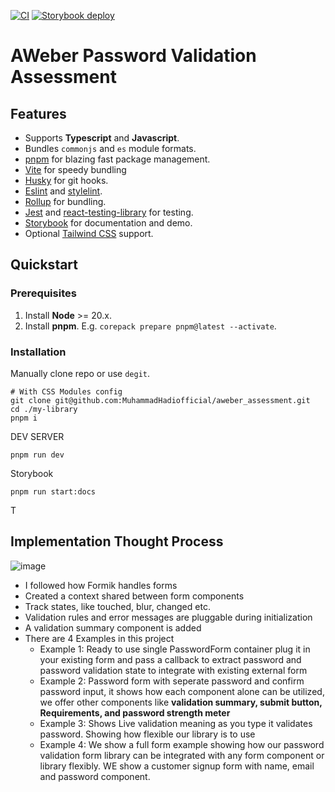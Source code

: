 [![CI](https://github.com/morewings/react-library-template/actions/workflows/merge-jobs.yml/badge.svg)](https://github.com/MuhammadHadiofficial/aweber_assessment/actions/workflows/merge-jobs.yml)
[![Storybook deploy](https://github.com/morewings/react-library-template/actions/workflows/pages.yml/badge.svg)](https://github.com/MuhammadHadiofficial/aweber_assessment/actions/workflows/pages.yml)

# AWeber Password Validation Assessment

## Features

- Supports **Typescript** and **Javascript**.
- Bundles `commonjs` and `es` module formats.
- [pnpm](https://pnpm.io/) for blazing fast package management.
- [Vite](https://vitejs.dev/) for speedy bundling
- [Husky](https://github.com/typicode/husky) for git hooks.
- [Eslint](https://eslint.org/) and [stylelint](https://stylelint.io/).
- [Rollup](https://rollupjs.org/guide/en/) for bundling.
- [Jest](https://jestjs.io/) and [react-testing-library](https://testing-library.com/docs/react-testing-library/intro) for testing.
- [Storybook](https://storybook.js.org/) for documentation and demo.
- Optional [Tailwind CSS](https://tailwindcss.com/) support.

## Quickstart

### Prerequisites

1. Install **Node** >= 20.x.
2. Install **pnpm**. E.g. `corepack prepare pnpm@latest --activate`.


### Installation

Manually clone repo or use `degit`.

```shell script
# With CSS Modules config
git clone git@github.com:MuhammadHadiofficial/aweber_assessment.git
cd ./my-library
pnpm i
```

DEV SERVER
```
pnpm run dev

```
Storybook

```
pnpm run start:docs
```
T


## Implementation Thought Process
![image](https://github.com/user-attachments/assets/5adf8026-8fa6-4fc5-982b-0a5a0fddecda)

- I followed how Formik handles forms
- Created a context shared between form components
- Track states, like touched, blur, changed etc.
- Validation rules and error messages are pluggable during initialization
- A validation summary component is added
- There are 4 Examples in this project
  -  Example 1: Ready to use single PasswordForm container plug it in your existing form and pass a callback to extract password and password validation state to integrate with existing external form
  -  Example 2: Password form with seperate password and confirm password input, it shows how each component alone can be utilized, we offer other components like **validation summary, submit button, Requirements, and password strength meter**
  - Example 3: Shows Live validation meaning as you type it validates password. Showing how flexible our library is to use
  - Example 4: We show a full form example showing how our password validation form library can be integrated with any form component or library flexibly. WE show a customer signup form with name, email and password component.
